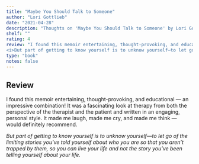 ```yaml
---
title: "Maybe You Should Talk to Someone"
author: "Lori Gottlieb"
date: "2021-04-28"
description: "Thoughts on 'Maybe You Should Talk to Someone' by Lori Gottlieb."
shelf: ""
rating: 4
review: "I found this memoir entertaining, thought-provoking, and educational — an impressive combination! It was a fascinating look at therapy from both the perspective of the therapist and the patient and written in an engaging, personal style. It made me laugh, made me cry, and made me think — would definitely recommend.<br/><br/>
<i>But part of getting to know yourself is to unknow yourself—to let go of the limiting stories you've told yourself about who you are so that you aren’t trapped by them, so you can live your life and not the story you've been telling yourself about your life.</i>"
type: "book" 
notes: false
---
```


## Review

I found this memoir entertaining, thought-provoking, and educational — an impressive combination! It was a fascinating look at therapy from both the perspective of the therapist and the patient and written in an engaging, personal style. It made me laugh, made me cry, and made me think — would definitely recommend.

_But part of getting to know yourself is to unknow yourself—to let go of the limiting stories you've told yourself about who you are so that you aren’t trapped by them, so you can live your life and not the story you've been telling yourself about your life._
